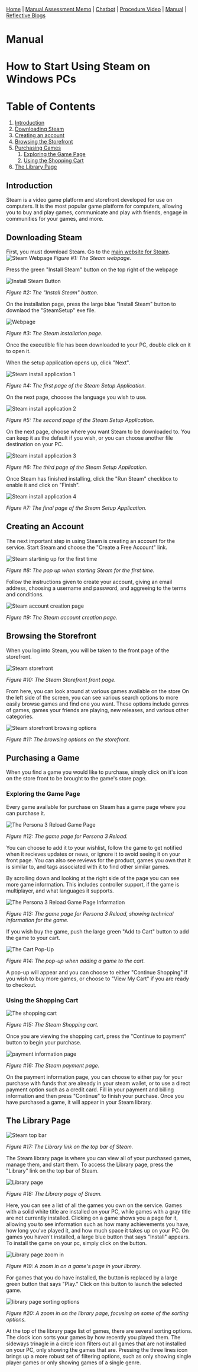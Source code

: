 [Home](index.md) | [Manual Assessment Memo](manual_assessment_memo.md) | [Chatbot](chatbot.md) | [Procedure Video](procedure_video.md) | [Manual](manual.md) | [Reflective Blogs](reflective_blogs.md)

# Manual 


# How to Start Using Steam on Windows PCs





# Table of Contents
1. [Introduction](#introduction)
2. [Downloading Steam](#downloading-steam)
3. [Creating an account](#creating-an-account)
4. [Browsing the Storefront](#browsing-the-storefront)
6. [Purchasing Games](#purchasing-games)
    1. [Exploring the Game Page](#exploring-the-game-page)
   2. [Using the Shopping Cart](#using-the-shopping-cart)
8. [The Library Page](#the-library-page)


## Introduction

Steam is a video game platform and storefront developed for use on computers. It is the most popular game platform for computers, allowing you to buy and play games, communicate and play with friends, engage in communities for your games, and more.

## Downloading Steam

First, you must download Steam. Go to the [main website for Steam](https://store.steampowered.com/).
![Steam Webpage](/docs/assets/steamWebpage.png)
*Figure #1: The Steam webpage.*

Press the green "Install Steam" button on the top right of the webpage

![Install Steam Button](/docs/assets/installButton.png)

*Figure #2: The "Install Steam" button.*

On the installation page, press the large blue "Install Steam" button to downlaod the "SteamSetup" exe file.

![Webpage](/docs/assets/steam%20install%20page.PNG)

*Figure #3: The Steam installation page.*

Once the executible file has been downloaded to your PC, double click on it to open it.

When the setup application opens up, click "Next".

![Steam install application 1](/docs/assets/steam%20setup%201.PNG)

*Figure #4: The first page of the Steam Setup Application.*

On the next page, chooose the language you wish to use.

![Steam install application 2](/docs/assets/setup2.PNG)

*Figure #5: The second page of the Steam Setup Application.*

On the next page, choose where you want Steam to be downloaded to. You can keep it as the default if you wish, or you can choose another file destination on your PC.

![Steam install application 3](/docs/assets/setup%203.PNG)

*Figure #6: The third page of the Steam Setup Application.*

Once Steam has finished installing, click the "Run Steam" checkbox to enable it and click on "Finish".

![Steam install application 4](/docs/assets/setup4.PNG)

*Figure #7: The final page of the Steam Setup Application.*

## Creating an Account

The next important step in using Steam is creating an account for the service. Start Steam and choose the "Create a Free Account" link.

![Steam startinig up for the first time](/docs/assets/steamStart.PNG)

*Figure #8: The pop up when starting Steam for the first time.*

Follow the instructions given to create your account, giving an email address, choosing a username and password, and aggreeing to the terms and conditions.

![Steam account creation page](/docs/assets/acount%20creation.PNG)

*Figure #9: The Steam account creation page.*

## Browsing the Storefront

When you log into Steam, you will be taken to the front page of the storefront.

![Steam storefront](/docs/assets/storefront.PNG)

*Figure #10: The Steam Storefront front page.*

From here, you can look around at various games available on the store On the left side of the screen, you can see various search options to more easily browse games and find one you want. These options include genres of games, games your friends are playing, new releases, and various other categories.

![Steam storefront browsing options](/docs/assets/storefrontLeft.PNG)

*Figure #11: The browsing options on the storefront.*

## Purchasing a Game

When you find a game you would like to purchase, simply click on it's icon on the store front to be brought to the game's store page.

### Exploring the Game Page
Every game available for purchase on Steam has a game page where you can purchase it.

![The Persona 3 Reload Game Page](/docs/assets/gamePage.PNG)

*Figure #12: The game page for Persona 3 Reload.*

 You can choose to add it to your wishlist, follow the game to get notified when it recieves updates or news, or ignore it to avoid seeing it on your front page. You can also see reviews for the product, games you own that it is similar to, and tags associated with it to find other similar games.

 By scrolling down and looking at the right side of the page you can see more game information. This includes controller support, if the game is multiplayer, and what languages it supports.

![The Persona 3 Reload Game Page Information](/docs/assets/gamePage2.PNG)

*Figure #13: The game page for Persona 3 Reload, showing technical information for the game.*

If you wish buy the game, push the large green "Add to Cart" button to add the game to your cart. 

![The Cart Pop-Up](/docs/assets/buyGame.PNG)

*Figure #14: The pop-up when adding a game to the cart.*

A pop-up will appear and you can choose to either "Continue Shopping" if you wish to buy more games, or choose to "View My Cart" if you are ready to checkout.

### Using the Shopping Cart

![The shopping cart](/docs/assets/cart.PNG)

*Figure #15: The Steam Shopping cart.*

Once you are viewing the shopping cart, press the "Continue to payment" button to begin your purchase.

![payment information page](/docs/assets/checkout.PNG)

*Figure #16: The Steam payment page.*

On the payment information page, you can choose to either pay for your purchase with funds that are already in your steam wallet, or to use a direct payment option such as a credit card. Fill in your payment and billing information and then press "Continue" to finish your purchase. Once you have purchased a game, it will appear in your Steam library.

## The Library Page

![Steam top bar](/docs/assets/libraryBar.PNG)

*Figure #17: The Library link on the top bar of Steam.*

The Steam library page is where you can view all of your purchased games, manage them, and start them. To access the Library page, press the "Library" link on the top bar of Steam.

![Library page](/docs/assets/library.PNG)

*Figure #18: The Library page of Steam.*

Here, you can see a list of all the games you own on the service. Games with a solid white title are installed on your PC, while games with a gray title are not currently installed. Clicking on a game shows you a page for it, allowing you to see information such as how many achievements you have, how long you've played it, and how much space it takes up on your PC. On games you haven't installed, a large blue button that says "Install" appears. To install the game on your pc, simply click on the button.

![Library page zoom in](/docs/assets/playButton.PNG)

*Figure #19: A zoom in on a game's page in your library.*

For games that you do have installed, the button is replaced by a large green button that says "Play." Click on this button to launch the selected game.

![library page sorting options](/docs/assets/library2.PNG)

*Figure #20: A zoom in on the library page, focusing on some of the sorting options.*

At the top of the library page list of games, there are several sorting options. The clock icon sorts your games by how recently you played them. The sideways trinagle in a circle icon filters out all games that are not installed on your PC, only showing the games that are. Pressing the three lines icon brings up a more robust set of filtering options, such as only showing single player games or only showing games of a single genre.
